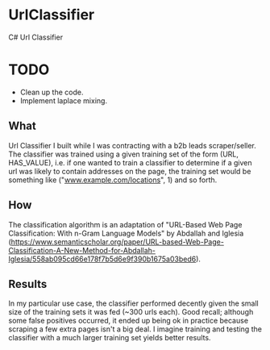 # UrlClassifier
C# Url Classifier

# TODO

* Clean up the code.
* Implement laplace mixing.

## What

Url Classifier I built while I was contracting with a b2b leads scraper/seller. The classifier was trained using a given training set of the form (URL, HAS_VALUE), i.e. if one wanted to train a classifier to determine if a given url was likely to contain addresses on the page, the training set would be something like ("www.example.com/locations", 1) and so forth.


## How

The classification algorithm is an adaptation of "URL-Based Web Page Classification: With n-Gram Language Models" by Abdallah and Iglesia (https://www.semanticscholar.org/paper/URL-based-Web-Page-Classification-A-New-Method-for-Abdallah-Iglesia/558ab095cd66e178f7b5d6e9f390b1675a03bed6).

## Results

In my particular use case, the classifier performed decently given the small size of the training sets it was fed (~300 urls each). Good recall; although some false positives occurred, it ended up being ok in practice because scraping a few extra pages isn't a big deal. I imagine training and testing the classifier with a much larger training set yields better results.
